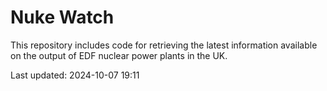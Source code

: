 # Nuke Watch

This repository includes code for retrieving the latest information available on the output of EDF nuclear power plants in the UK.

Last updated: 2024-10-07 19:11